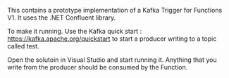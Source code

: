 This contains a prototype implementation of a Kafka Trigger for Functions V1. It uses the .NET Confluent library. 

To make it running. Use the Kafka quick start : https://kafka.apache.org/quickstart to start a producer writing to a topic called test. 

Open the solutoin in Visual Studio and start running it. Anything that you write from the producer should be consumed by the Function.


